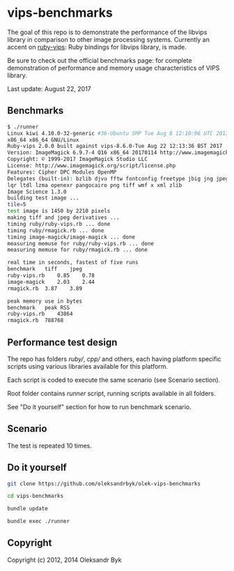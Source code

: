 # vips-benchmarks

The goal of this repo is to demonstrate the performance of the libvips
library in comparison to other image processing systems. Currently an accent
on [ruby-vips](https://github.com/oleksandrbyk/olek-ruby-vips): Ruby bindings for
libvips library, is made.

Be sure to check out the official benchmarks page: for complete demonstration of performance and memory usage characteristics
of VIPS library.

Last update: August 22, 2017

## Benchmarks

```bash
$ ./runner 
Linux kiwi 4.10.0-32-generic #36-Ubuntu SMP Tue Aug 8 12:10:06 UTC 2017 x86_64
x86_64 x86_64 GNU/Linux
Ruby-vips 2.0.0 built against vips-8.6.0-Tue Aug 22 12:13:36 BST 2017
Version: ImageMagick 6.9.7-4 Q16 x86_64 20170114 http://www.imagemagick.org
Copyright: © 1999-2017 ImageMagick Studio LLC
License: http://www.imagemagick.org/script/license.php
Features: Cipher DPC Modules OpenMP 
Delegates (built-in): bzlib djvu fftw fontconfig freetype jbig jng jpeg lcms
lqr ltdl lzma openexr pangocairo png tiff wmf x xml zlib
Image Science 1.3.0
building test image ...
tile=5
test image is 1450 by 2210 pixels
making tiff and jpeg derivatives ...
timing ruby/ruby-vips.rb ... done
timing ruby/rmagick.rb ... done
timing image-magick/image-magick ... done
measuring memuse for ruby/ruby-vips.rb ... done
measuring memuse for ruby/rmagick.rb ... done

real time in seconds, fastest of five runs
benchmark	tiff	jpeg
ruby-vips.rb	0.85	0.78	
image-magick	2.03	2.44	
rmagick.rb	3.87	3.89	

peak memory use in bytes
benchmark	peak RSS
ruby-vips.rb	43864
rmagick.rb	788768
```

## Performance test design

The repo has folders _ruby/_, _cpp/_ and others, each having platform
specific scripts using various libraries available for this platform.

Each script is coded to execute the same scenario (see Scenario section).

Root folder contains _runner_ script, running
scripts available in all folders.

See "Do it yourself" section for how to run benchmark scenario.

## Scenario

The test is repeated 10 times. 

## Do it yourself

```bash
git clone https://github.com/oleksandrbyk/olek-vips-benchmarks

cd vips-benchmarks

bundle update

bundle exec ./runner 
```

## Copyright

Copyright (c) 2012, 2014 Oleksandr Byk

